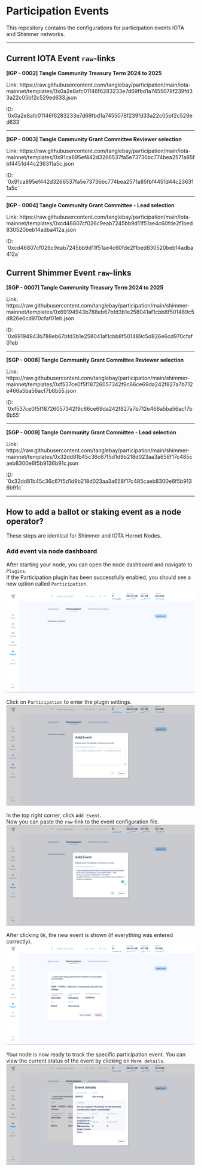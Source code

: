 # Participation Events

This repository contains the configurations for participation events IOTA and Shimmer networks.

---

## Current IOTA Event `raw`-links

<p><b>[IGP - 0002] Tangle Community Treasury Term 2024 to 2025</b></p>
<p>Link: https://raw.githubusercontent.com/tanglebay/participation/main/iota-mainnet/templates/0x0a2e8afc01146f6283233e7d69fbd1a7455078f239fd33a22c05bf2c529ed633.json</p>
<p>ID: `0x0a2e8afc01146f6283233e7d69fbd1a7455078f239fd33a22c05bf2c529ed633`</p>
<hr style="border-width:1px;">
<p><b>[IGP - 0003] Tangle Community Grant Committee Reviewer selection</b></p>
<p>Link: https://raw.githubusercontent.com/tanglebay/participation/main/iota-mainnet/templates/0x91ca895ef442d3266537fa5e73736bc774bea2571a85fbf4451d44c236311a5c.json</p>
<p>ID: `0x91ca895ef442d3266537fa5e73736bc774bea2571a85fbf4451d44c236311a5c`</p>
<hr style="border-width:1px;">
<p><b>[IGP - 0004] Tangle Community Grant Committee - Lead selection</b></p>
<p>Link: https://raw.githubusercontent.com/tanglebay/participation/main/iota-mainnet/templates/0xcd46807cf026c9eab7245bb9d11f51ae4c60fde2f1bed830520beb14adba412a.json</p>
<p>ID: `0xcd46807cf026c9eab7245bb9d11f51ae4c60fde2f1bed830520beb14adba412a`</p>

## Current Shimmer Event `raw`-links

<p><b>[SGP - 0007] Tangle Community Treasury Term 2024 to 2025</b></p>
<p>Link: https://raw.githubusercontent.com/tanglebay/participation/main/shimmer-mainnet/templates/0x69194943b788eb67bfd3b1e258041af1cbb8f501489c5d826e6cd970cfaf01eb.json</p>
<p>ID: `0x69194943b788eb67bfd3b1e258041af1cbb8f501489c5d826e6cd970cfaf01eb`</p>
<hr style="border-width:1px;">
<p><b>[SGP - 0008] Tangle Community Grant Committee Reviewer selection</b></p>
<p>Link: https://raw.githubusercontent.com/tanglebay/participation/main/shimmer-mainnet/templates/0xf537ce0f5f18726057342f9c66ce69da242f827a7b712e466a5ba56acf7b6b55.json</p>
<p>ID: `0xf537ce0f5f18726057342f9c66ce69da242f827a7b712e466a5ba56acf7b6b55`</p>
<hr style="border-width:1px;">
<p><b>[SGP - 0009] Tangle Community Grant Committee - Lead selection</b></p>
<p>Link: https://raw.githubusercontent.com/tanglebay/participation/main/shimmer-mainnet/templates/0x32dd81b45c36c67f5d1d9b218d023aa3a658f17c485caeb8300e6f5b9136b91c.json</p>
<p>ID: `0x32dd81b45c36c67f5d1d9b218d023aa3a658f17c485caeb8300e6f5b9136b91c`</p>

---

## How to add a ballot or staking event as a node operator?

These steps are identical for Shimmer and IOTA Hornet Nodes.

### Add event via node dashboard

After starting your node, you can open the node dashboard and navigate to `Plugins`.<br>
If the Participation plugin has been successfully enabled, you should see a new option called `Participation`.

![](./resources/hornet_1_light.png)

Click on `Participation` to enter the plugin settings.
![](/resources/hornet_2_light.png)

In the top right corner, click `Add Event`.<br>
Now you can paste the `raw`-link to the event configuration file.
![](/resources/hornet_3_light.png)

After clicking `OK`, the new event is shown (if everything was entered correctly).
![](/resources/hornet_4_light.png)

Your node is now ready to track the specific participation event. You can view the current status of the event by clicking on `More details`.
![](/resources/hornet_5_light.png)